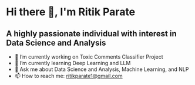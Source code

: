 # Hi there 👋, I'm Ritik Parate
## A highly passionate individual with interest in Data Science and Analysis

- 🔭 I’m currently working on Toxic Comments Classifier Project
- 🌱 I’m currently learning Deep Learning and LLM
- 💬 Ask me about Data Science and Analysis, Machine Learning, and NLP
- 📫 How to reach me: ritikparate1@gmail.com
<!--
**ritikparate/ritikparate** is a ✨ _special_ ✨ repository because its `README.md` (this file) appears on your GitHub profile.

Here are some ideas to get you started:


- 👯 I’m looking to collaborate on ...
- 🤔 I’m looking for help with ...

- 😄 Pronouns: ...
- ⚡ Fun fact: ...
-->
